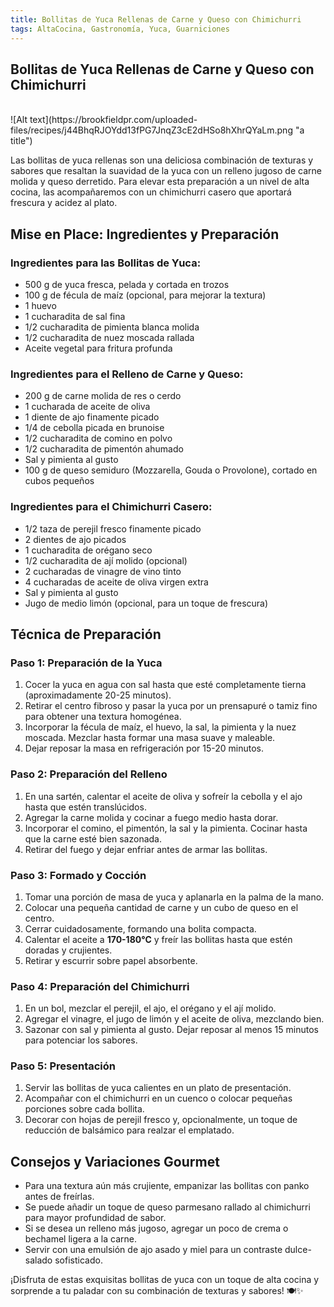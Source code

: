 ```yaml
---
title: Bollitas de Yuca Rellenas de Carne y Queso con Chimichurri
tags: AltaCocina, Gastronomía, Yuca, Guarniciones
---
```


## **Bollitas de Yuca Rellenas de Carne y Queso con Chimichurri**
<br>
![Alt text](https://brookfieldpr.com/uploaded-files/recipes/j44BhqRJOYdd13fPG7JnqZ3cE2dHSo8hXhrQYaLm.png "a title")
<br>


Las bollitas de yuca rellenas son una deliciosa combinación de texturas y sabores que resaltan la suavidad de la yuca con un relleno jugoso de carne molida y queso derretido. Para elevar esta preparación a un nivel de alta cocina, las acompañaremos con un chimichurri casero que aportará frescura y acidez al plato.

## **Mise en Place: Ingredientes y Preparación**

### **Ingredientes para las Bollitas de Yuca:**
- 500 g de yuca fresca, pelada y cortada en trozos
- 100 g de fécula de maíz (opcional, para mejorar la textura)
- 1 huevo
- 1 cucharadita de sal fina
- 1/2 cucharadita de pimienta blanca molida
- 1/2 cucharadita de nuez moscada rallada
- Aceite vegetal para fritura profunda

### **Ingredientes para el Relleno de Carne y Queso:**
- 200 g de carne molida de res o cerdo
- 1 cucharada de aceite de oliva
- 1 diente de ajo finamente picado
- 1/4 de cebolla picada en brunoise
- 1/2 cucharadita de comino en polvo
- 1/2 cucharadita de pimentón ahumado
- Sal y pimienta al gusto
- 100 g de queso semiduro (Mozzarella, Gouda o Provolone), cortado en cubos pequeños

### **Ingredientes para el Chimichurri Casero:**
- 1/2 taza de perejil fresco finamente picado
- 2 dientes de ajo picados
- 1 cucharadita de orégano seco
- 1/2 cucharadita de ají molido (opcional)
- 2 cucharadas de vinagre de vino tinto
- 4 cucharadas de aceite de oliva virgen extra
- Sal y pimienta al gusto
- Jugo de medio limón (opcional, para un toque de frescura)

## **Técnica de Preparación**

### **Paso 1: Preparación de la Yuca**
1. Cocer la yuca en agua con sal hasta que esté completamente tierna (aproximadamente 20-25 minutos).
2. Retirar el centro fibroso y pasar la yuca por un prensapuré o tamiz fino para obtener una textura homogénea.
3. Incorporar la fécula de maíz, el huevo, la sal, la pimienta y la nuez moscada. Mezclar hasta formar una masa suave y maleable.
4. Dejar reposar la masa en refrigeración por 15-20 minutos.

### **Paso 2: Preparación del Relleno**
1. En una sartén, calentar el aceite de oliva y sofreír la cebolla y el ajo hasta que estén translúcidos.
2. Agregar la carne molida y cocinar a fuego medio hasta dorar.
3. Incorporar el comino, el pimentón, la sal y la pimienta. Cocinar hasta que la carne esté bien sazonada.
4. Retirar del fuego y dejar enfriar antes de armar las bollitas.

### **Paso 3: Formado y Cocción**
1. Tomar una porción de masa de yuca y aplanarla en la palma de la mano.
2. Colocar una pequeña cantidad de carne y un cubo de queso en el centro.
3. Cerrar cuidadosamente, formando una bolita compacta.
4. Calentar el aceite a **170-180°C** y freír las bollitas hasta que estén doradas y crujientes.
5. Retirar y escurrir sobre papel absorbente.

### **Paso 4: Preparación del Chimichurri**
1. En un bol, mezclar el perejil, el ajo, el orégano y el ají molido.
2. Agregar el vinagre, el jugo de limón y el aceite de oliva, mezclando bien.
3. Sazonar con sal y pimienta al gusto. Dejar reposar al menos 15 minutos para potenciar los sabores.

### **Paso 5: Presentación**
1. Servir las bollitas de yuca calientes en un plato de presentación.
2. Acompañar con el chimichurri en un cuenco o colocar pequeñas porciones sobre cada bollita.
3. Decorar con hojas de perejil fresco y, opcionalmente, un toque de reducción de balsámico para realzar el emplatado.

## **Consejos y Variaciones Gourmet**
- Para una textura aún más crujiente, empanizar las bollitas con panko antes de freírlas.
- Se puede añadir un toque de queso parmesano rallado al chimichurri para mayor profundidad de sabor.
- Si se desea un relleno más jugoso, agregar un poco de crema o bechamel ligera a la carne.
- Servir con una emulsión de ajo asado y miel para un contraste dulce-salado sofisticado.

¡Disfruta de estas exquisitas bollitas de yuca con un toque de alta cocina y sorprende a tu paladar con su combinación de texturas y sabores! 🍽️✨

